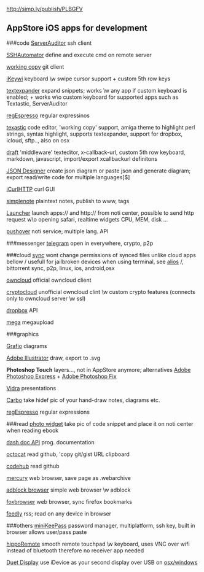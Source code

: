 http://simp.ly/publish/PLBGFV
## AppStore iOS apps for development

###code
[ServerAuditor](https://itunes.apple.com/en/app/serverauditor-ssh-shell-console/id549039908?mt=8) ssh client

[SSHAutomator](https://itunes.apple.com/us/app/sshautomator/id959960392?mt=8) define and execute cmd on remote server

[working copy](https://itunes.apple.com/us/app/working-copy-powerful-git/id896694807?mt=8) git client

[iKeywi](https://itunes.apple.com/us/app/ikeywi-customizable-5-row/id921221684?mt=8) keyboard \w swipe cursor support + custom 5th row keys

[textexpander](https://itunes.apple.com/us/app/textexpander-3-+-custom-keyboard/id917416298?mt=8) expand snippets; works \w any app if custom keyboard is enabled; + works w\o custom keyboard for supported apps such as Textastic, ServerAuditor

[regEspresso](https://itunes.apple.com/us/app/regespresso/id903640131?mt=8) regular expressinos

[texastic](https://itunes.apple.com/us/app/textastic-code-editor-6/id1049254261?mt=8) code editor, 'working copy' support, amiga theme to highlight perl strings, syntax highlight, supports textexpander, support for dropbox, icloud, sftp.., also on osx

[draft](https://itunes.apple.com/us/app/drafts-4-quickly-capture-notes/id905337691?mt=8) 'middleware' texteditor, x-callback-url, custom 5th row keyboard, markdown, javascript, import/export xcallbackurl definitons 

[JSON Designer](https://itunes.apple.com/us/app/json-designer/id432736126?mt=8) create json diagram or  paste json and generate  diagram; export read/write code for multiple languages[$]

[iCurlHTTP](https://itunes.apple.com/us/app/icurl/id480568361?mt=8) curl GUI 

[simplenote](https://itunes.apple.com/en/app/simplenote/id289429962?mt=8) plaintext notes, publish to www, tags

[Launcher](https://itunes.apple.com/us/app/launcher-notification-center/id905099592?mt=8) launch apps:// and http:// from noti center, possible to  send http request w\o opening safari, realtime widgets CPU, MEM, disk ...

[pushover](https://itunes.apple.com/en/app/pushover-notifications/id506088175?mt=8) noti service; multiple lang. API 


###messenger
[telegram](https://itunes.apple.com/en/app/pushover-notifications/id506088175?mt=8) open in everywhere, crypto, p2p

###cloud
[sync](https://itunes.apple.com/us/app/bittorrent-sync-file-transfer/id665156116?mt=8) wont change permissions of synced files unlike cloud apps bellow / usefull for jailbroken devices when using terminal, see [alios](https://github.com/z448/alios) /, bittorrent sync, p2p, linux, ios, android,osx

[owncloud](https://itunes.apple.com/en/app/owncloud/id543672169?mt=8) official owncloud client

[cryptocloud](https://itunes.apple.com/en/app/owncloud/id543672169?mt=8) unofficial owncloud clint \w custom crypto features (connects only to owncloud server \w ssl) 


[dropbox](https://itunes.apple.com/en/app/dropbox/id327630330?mt=8) API

[mega](https://itunes.apple.com/us/app/mega/id706857885?mt=8) megaupload 


###graphics

[Grafio](https://itunes.apple.com/us/app/grafio-3-diagrams-ideas/id382418196?mt=8) diagrams

[Adobe Illustrator](https://itunes.apple.com/us/app/adobe-illustrator-draw-scalable/id911156590?mt=8) draw, export to .svg

**Photoshop Touch**  layers..., not in AppStore anymore; alternatives [Adobe Photoshop Express](https://itunes.apple.com/en/app/adobe-photoshop-express/id331975235?mt=8) + [Adobe Photoshop Fix](https://itunes.apple.com/us/app/adobe-photoshop-fix-retouch/id1033713849?mt=8)

[Vidra](https://itunes.apple.com/us/app/vidra/id879072229?mt=8) presentations

[Carbo](https://itunes.apple.com/us/app/carbo-handwriting-in-digital/id956811074?mt=8) take hidef pic of your hand-draw notes, diagrams etc.

[regEspresso](https://itunes.apple.com/us/app/regespresso/id903640131?mt=8) regular expressions



###read
[photo widget](https://itunes.apple.com/us/app/photo-widget-secret-wall/id969122471?mt=8) take pic of code snippet and place it on noti center when reading ebook

[dash doc API](https://itunes.apple.com/us/app/dash-api-docs/id935284832?mt=8) prog. documentation 

[octocat](https://itunes.apple.com/en/app/ioctocat/id669642611?mt=8&ign-mpt=uo%3D4) read github, 'copy git/gist URL clipboard

[codehub](https://itunes.apple.com/us/app/codehub-a-client-for-github/id707173885?mt=8) read github

[mercury](https://itunes.apple.com/us/app/mercury-web-browser-pro-powerful/id1000610117?mt=8) web browser,  save page as .webarchive

[adblock browser](https://itunes.apple.com/us/app/adblock-browser-by-adblock/id1015653330?mt=8) simple web browser \w adblock

[foxbrowser](https://itunes.apple.com/it/app/foxbrowser/id550365886?mt=8) web browser, sync firefox bookmarks

[feedly](https://itunes.apple.com/us/app/feedly-your-work-newsfeed/id396069556?mt=8) rss; read on any device in browser 



###others
[miniKeePass](https://itunes.apple.com/en/app/minikeepass-secure-password/id451661808?mt=8) password manager, multiplatform, ssh key, built in browser allows user/pass paste

[hippoRemote](https://itunes.apple.com/en/app/hipporemote-pro-wireless-keyboard/id320157370?mt=8) smooth remote touchpad \w keyboard, uses VNC over wifi instead of bluetooth therefore no receiver app needed

[Duet Display](https://itunes.apple.com/us/app/duet-display/id935754064?mt=8) use iDevice as your second display over USB on [osx/windows](http://www.duetdisplay.com/#download) 



